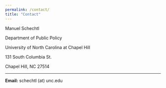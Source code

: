 ```yaml
---
permalink: /contact/
title: "Contact"
---
```


Manuel Schechtl

Department of Public Policy

University of North Carolina at Chapel Hill

131 South Columbia St.

Chapel Hill, NC 27514 

___________________________________
 
**Email:** schechtl (at) unc.edu 
